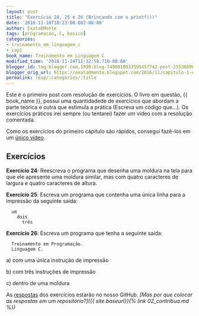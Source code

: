 ```yaml
---
layout: post
title: "Exercício 24, 25 e 26 (Brincando com o printf())"
date: '2016-11-18T10:23:00.002-08:00'
author: Exata0Mente
tags: [programacao, C, basico]
categories:
- treinamento_em_linguagem_c
- cap1  
book_name: Treinamento em Linguagem C
modified_time: '2016-11-24T11:32:58.710-08:00'
blogger_id: tag:blogger.com,1999:blog-7498010033595457742.post-2553689005344410106
blogger_orig_url: https://exata0mente.blogspot.com/2016/11/capitulo-1-exercicio-24.html
permalink: resp/:categories/:title
---
```

Este é o primeiro post com resolução de exercícios. O livro em questão, {{ book_name }}, possui uma quantidadede de exercícios que abordam a parte teórica e outra que estimula a prática (Escreva um código que...). Os exercícios práticos irei sempre (ou tentarei) fazer um vídeo com a resolução comentada.

Como os exercícios do primeiro cápitulo são rápidos, consegui fazê-los em um [único vídeo]().

## Exercícios

**Exercício 24**: Reescreva o programa que desenha uma moldura na tela para que ele apresente uma moldura similar, mas com quatro caracteres de largura e quatro caracteres de altura.

**Exercício 25**: Escreva um programa que contenha uma única linha para a impressão da seguinte saída:

```
  um
    dois
      três
```

**Exercício 26**: Escreva um programa que tenha a seguinte saída:
```
  Treinamento em Programação.
  Linguagem C.
```

a) com uma única instrução de impressão

b) com três instruções de impressão

c) dentro de uma moldura

As [respostas]() dos exercícios estarão no nosso GitHub. *[Mas por que colocar as respostas em um repositório?]({{ site.baseurl}}{% link 02_contribua.md %})*
